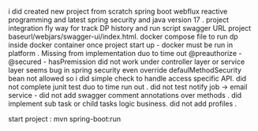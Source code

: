 i did created new project from scratch spring boot webflux reactive programming and latest spring security and java version 17 .
project integration
 fly way for track DP history and run script
 swagger  URL project baseurl/webjars/swagger-ui/index.html.
 docker compose file to run dp inside docker container once project start up - docker must be run in platform .
Missing from implementation duo to time out
  @preauthorize - @secured - hasPremission did not work under controller layer or service layer seems bug in spring security even override defaulMethodSecurity bean not allowed  so i did simple check to handle access specific API.
  did not complete junit test duo to time run out .
  did not test notify job -> email service -  did not add swagger comment annotations over methods .
  did implement sub task or child tasks logic business.
  did not add profiles .

start project : mvn spring-boot:run